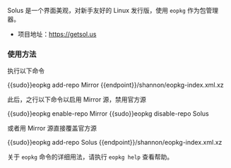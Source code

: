 Solus 是一个界面美观，对新手友好的 Linux 发行版，使用 `eopkg` 作为包管理器。

*  项目地址：https://getsol.us

### 使用方法

执行以下命令

<tmpl z-lang="bash">
{{sudo}}eopkg add-repo Mirror {{endpoint}}/shannon/eopkg-index.xml.xz
</tmpl>

此后，之行以下命令以启用 Mirror 源，禁用官方源

<tmpl z-lang="bash">
{{sudo}}eopkg enable-repo Mirror
{{sudo}}eopkg disable-repo Solus
</tmpl>

或者用 Mirror 源直接覆盖官方源

<tmpl z-lang="bash">
{{sudo}}eopkg add-repo Solus {{endpoint}}/shannon/eopkg-index.xml.xz
</tmpl>

关于 `eopkg` 命令的详细用法，请执行 `eopkg help` 查看帮助。
